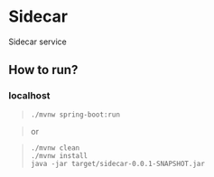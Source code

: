 # Sidecar

Sidecar service

## How to run?

### localhost

> `./mvnw spring-boot:run`<br>

> or

>`./mvnw clean`<br>
>`./mvnw install`<br>
>`java -jar target/sidecar-0.0.1-SNAPSHOT.jar`